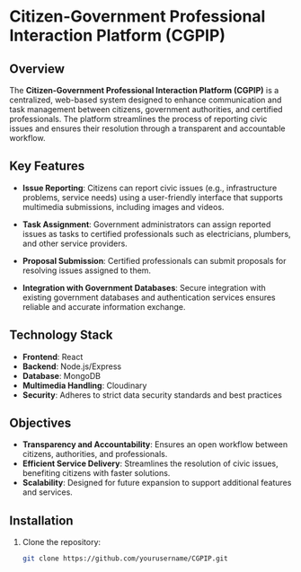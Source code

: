 # Citizen-Government Professional Interaction Platform (CGPIP)

## Overview

The **Citizen-Government Professional Interaction Platform (CGPIP)** is a centralized, web-based system designed to enhance communication and task management between citizens, government authorities, and certified professionals. The platform streamlines the process of reporting civic issues and ensures their resolution through a transparent and accountable workflow.

## Key Features

- **Issue Reporting**: Citizens can report civic issues (e.g., infrastructure problems, service needs) using a user-friendly interface that supports multimedia submissions, including images and videos.
  
- **Task Assignment**: Government administrators can assign reported issues as tasks to certified professionals such as electricians, plumbers, and other service providers.
  
- **Proposal Submission**: Certified professionals can submit proposals for resolving issues assigned to them.

- **Integration with Government Databases**: Secure integration with existing government databases and authentication services ensures reliable and accurate information exchange.

## Technology Stack

- **Frontend**: React
- **Backend**: Node.js/Express
- **Database**: MongoDB
- **Multimedia Handling**: Cloudinary
- **Security**: Adheres to strict data security standards and best practices

## Objectives

- **Transparency and Accountability**: Ensures an open workflow between citizens, authorities, and professionals.
- **Efficient Service Delivery**: Streamlines the resolution of civic issues, benefiting citizens with faster solutions.
- **Scalability**: Designed for future expansion to support additional features and services.

## Installation

1. Clone the repository:
   ```bash
   git clone https://github.com/yourusername/CGPIP.git
